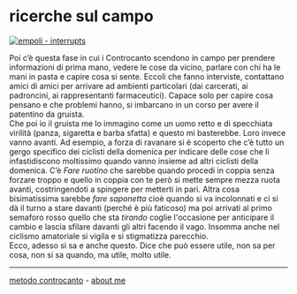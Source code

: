 # ricerche sul campo 

[![](https://live.staticflickr.com/65535/51791908322_d68ddcb958_c.jpg "empoli - interrupts")](https://flic.kr/s/aHBqjzwAJ2)   

Poi c’è questa fase in cui i Controcanto scendono in campo per prendere informazioni di prima mano, vedere le cose da vicino, parlare con chi ha le mani in pasta e capire cosa si sente. Eccoli che fanno interviste, contattano amici di amici per arrivare ad ambienti particolari (dai carcerati, ai padroncini, ai rappresentanti farmaceutici). Capace solo per capire cosa pensano e che problemi hanno, si imbarcano in un corso per avere il patentino da gruista.  
Che poi io il gruista me lo immagino come un uomo retto e di specchiata virilità (panza, sigaretta e barba sfatta) e questo mi basterebbe. Loro invece vanno avanti. Ad esempio, a forza di ravanare si è scoperto che c’è tutto un gergo specifico dei ciclisti della domenica per indicare delle cose che li infastidiscono moltissimo quando vanno insieme ad altri ciclisti della domenica. C’è *Fare ruotino*  che sarebbe quando procedi in coppia senza forzare troppo e quello in coppia con te però si mette sempre mezza ruota avanti, costringendoti a spingere per metterti in pari. Altra cosa bisimatissima sarebbe *fare saponetta* cioè quando si va incolonnati e ci si dà il turno a stare davanti (perché è più faticoso) ma poi arrivati al primo semaforo rosso quello che sta *tirando* coglie l'occasione per anticipare il cambio e lascia sfilare davanti gli altri facendo il vago. 
Insomma anche nel ciclismo amatoriale si vigila e si stigmatizza parecchio.   
Ecco, adesso si sa e anche questo. Dice che può essere utile, non sa per cosa, non si sa quando, ma utile, molto utile.  

---   
[metodo controcanto](https://cacioman.github.io/controcanto000.html) - [about me](https://about.me/cacioman) 
